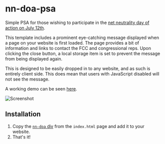 # nn-doa-psa
Simple PSA for those wishing to participate in the [net neutrality day of action on July 12th](https://www.battleforthenet.com/july12/).

This template includes a prominent eye-catching message displayed when a page on your website is first loaded. The page provides a bit of information and links to contact the FCC and congressional reps. Upon clicking the close button, a local storage item is set to prevent the message from being displayed again.

This is designed to be easily dropped in to any website, and as such is entirely client side. This does mean that users with JavaScript disabled will not see the message.

A working demo can be seen [here](https://shadowfacts.net/nn-doa-psa/).

![Screenshot](http://i.imgur.com/cQNoe65.png)

## Installation
1. Copy the [`nn-doa` div](https://github.com/shadowfacts/nn-doa-psa/blob/master/index.html#L10-L163) from the `index.html` page and add it to your website.
2. That's it!
